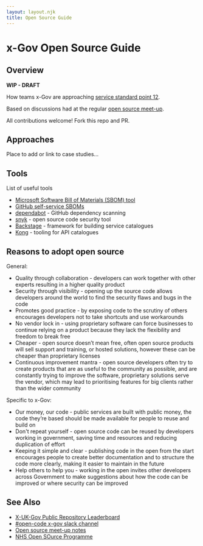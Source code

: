```yaml
---
layout: layout.njk
title: Open Source Guide
---
```

# x-Gov Open Source Guide

## Overview

**WIP - DRAFT**

How teams x-Gov are approaching [service standard point 12](https://www.gov.uk/service-manual/service-standard/point-12-make-new-source-code-open).

Based on discussions had at the regular [open source meet-up](/open-source-meetup).

All contributions welcome! Fork this repo and PR.

## Approaches

Place to add or link to case studies...

## Tools

List of useful tools

- [Microsoft Software Bill of Materials (SBOM) tool](https://github.com/microsoft/sbom-tool)
- [GitHub self-service SBOMs](https://github.blog/2023-03-28-introducing-self-service-sboms/)
- [dependabot](https://docs.github.com/en/code-security/dependabot) - GitHub dependency scanning
- [snyk](https://snyk.io/product/open-source-security-management/)  - open source code security tool
- [Backstage](https://backstage.io/) - framework for building service catalogues
- [Kong](https://konghq.com/) - tooling for API catalogues
 
## Reasons to adopt open source

General:

- Quality through collaboration - developers can work together with other experts resulting in a higher quality product
- Security through visibility - opening up the source code allows developers around the world to find the security flaws and bugs in the code
- Promotes good practice - by exposing code to the scrutiny of others encourages developers not to take shortcuts and use workarounds
- No vendor lock in - using proprietary software can force businesses to continue relying on a product because they lack the flexibility and freedom to break free
- Cheaper - open source doesn’t mean free, often open source products will sell support and training, or hosted solutions, however these can be cheaper than proprietary licenses
- Continuous improvement mantra - open source developers often try to create products that are as useful to the community as possible, and are constantly trying to improve the software, proprietary solutions serve the vendor, which may lead to prioritising features for big clients rather than the wider community

Specific to x-Gov:

- Our money, our code - public services are built with public money, the code they’re based should be made available for people to reuse and build on
- Don't repeat yourself - open source code can be reused by developers working in government, saving time and resources and reducing duplication of effort
- Keeping it simple and clear - publishing code in the open from the start encourages people to create better documentation and to structure the code more clearly, making it easier to maintain in the future
- Help others to help you - working in the open invites other developers across Government to make suggestions about how the code can be improved or where security can be improved

## See Also

- [X-UK-Gov Public Repository Leaderboard](https://uk-x-gov-software-community.github.io/xgov-opensource-repo-scraper/)
- [#open-code x-gov slack channel](https://ukgovernmentdigital.slack.com/archives/C0Q3KG7B8)
- [Open source meet-up notes](/open-source-meetup-notes)
- [NHS Open SOurce Programme](https://www.england.nhs.uk/digitaltechnology/open-source/)
 